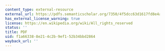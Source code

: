```yaml
---
content_type: external-resource
external_url: https://pdfs.semanticscholar.org/7350/4f5dcc63d1617fd8e4a6d439be1ba09a6c8d.pdf
has_external_license_warning: true
license: https://en.wikipedia.org/wiki/All_rights_reserved
status: ''
title: PDF
uid: f1a66338-8e21-4c2b-9ef1-52b34bbd2864
wayback_url: ''
---
```

